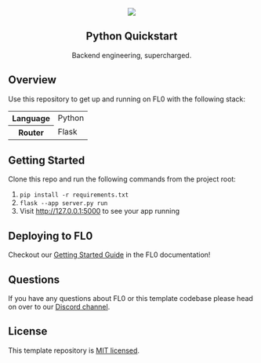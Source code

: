 <p align="center">
  <a href="https://fl0.com/" target="blank">
    <img src="https://user-images.githubusercontent.com/88681427/217122968-e6132cad-1944-4ebe-9ec1-105af6a18c4f.png">
  </a>
</p>

<h2 align="center">Python Quickstart</h2>
<p align="center">Backend engineering, supercharged.</p>

## Overview

Use this repository to get up and running on FL0 with the following stack:

<table>
<tr>
  <th>Language</th>
  <td>Python</td>
</tr>
<tr>
  <th>Router</th>
  <td>Flask</td>
</tr>
</table>

## Getting Started

Clone this repo and run the following commands from the project root:

1. `pip install -r requirements.txt`
2. `flask --app server.py run`
3. Visit http://127.0.0.1:5000 to see your app running

## Deploying to FL0

Checkout our [Getting Started Guide](https://docs.fl0.com) in the FL0 documentation!

## Questions

If you have any questions about FL0 or this template codebase please head on over to our [Discord channel](https://discord.gg/AmmVTt9Jrw).

## License

This template repository is [MIT licensed](LICENSE).
